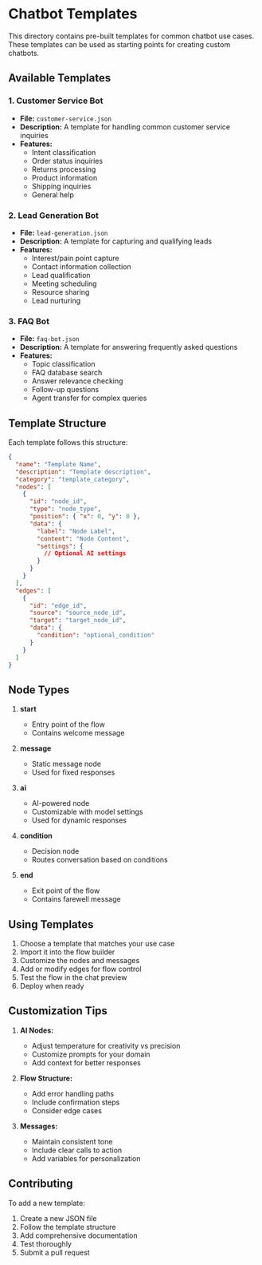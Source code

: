 # Chatbot Templates

This directory contains pre-built templates for common chatbot use cases. These templates can be used as starting points for creating custom chatbots.

## Available Templates

### 1. Customer Service Bot
- **File:** `customer-service.json`
- **Description:** A template for handling common customer service inquiries
- **Features:**
  - Intent classification
  - Order status inquiries
  - Returns processing
  - Product information
  - Shipping inquiries
  - General help

### 2. Lead Generation Bot
- **File:** `lead-generation.json`
- **Description:** A template for capturing and qualifying leads
- **Features:**
  - Interest/pain point capture
  - Contact information collection
  - Lead qualification
  - Meeting scheduling
  - Resource sharing
  - Lead nurturing

### 3. FAQ Bot
- **File:** `faq-bot.json`
- **Description:** A template for answering frequently asked questions
- **Features:**
  - Topic classification
  - FAQ database search
  - Answer relevance checking
  - Follow-up questions
  - Agent transfer for complex queries

## Template Structure

Each template follows this structure:
```json
{
  "name": "Template Name",
  "description": "Template description",
  "category": "template_category",
  "nodes": [
    {
      "id": "node_id",
      "type": "node_type",
      "position": { "x": 0, "y": 0 },
      "data": {
        "label": "Node Label",
        "content": "Node Content",
        "settings": {
          // Optional AI settings
        }
      }
    }
  ],
  "edges": [
    {
      "id": "edge_id",
      "source": "source_node_id",
      "target": "target_node_id",
      "data": {
        "condition": "optional_condition"
      }
    }
  ]
}
```

## Node Types

1. **start**
   - Entry point of the flow
   - Contains welcome message

2. **message**
   - Static message node
   - Used for fixed responses

3. **ai**
   - AI-powered node
   - Customizable with model settings
   - Used for dynamic responses

4. **condition**
   - Decision node
   - Routes conversation based on conditions

5. **end**
   - Exit point of the flow
   - Contains farewell message

## Using Templates

1. Choose a template that matches your use case
2. Import it into the flow builder
3. Customize the nodes and messages
4. Add or modify edges for flow control
5. Test the flow in the chat preview
6. Deploy when ready

## Customization Tips

1. **AI Nodes:**
   - Adjust temperature for creativity vs precision
   - Customize prompts for your domain
   - Add context for better responses

2. **Flow Structure:**
   - Add error handling paths
   - Include confirmation steps
   - Consider edge cases

3. **Messages:**
   - Maintain consistent tone
   - Include clear calls to action
   - Add variables for personalization

## Contributing

To add a new template:
1. Create a new JSON file
2. Follow the template structure
3. Add comprehensive documentation
4. Test thoroughly
5. Submit a pull request 